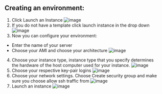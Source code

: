 ## Creating an environment:
1. Click Launch an Instance
![image](https://user-images.githubusercontent.com/129324316/231810356-99a99c14-1b94-4dff-95ed-302d2314ef97.png)
2. If you do not have a template click launch instance in the drop down
![image](https://user-images.githubusercontent.com/129324316/231810651-50398fb3-025b-48ff-9aad-784732988edc.png)
3. Now you can configure your environment:
- Enter the name of your server
- Choose your AMI and choose your architecture
![image](https://user-images.githubusercontent.com/129324316/231811409-6f8d977a-a307-41ec-9017-d772248334a4.png)
4. Choose your instance type, instance type that you specify determines the hardware of the host computer used for your instance. 
![image](https://user-images.githubusercontent.com/129324316/231811574-d13468b9-42ab-4da8-af5b-d87f6666d6c1.png)
5. Choose your respective key-pair logins
![image](https://user-images.githubusercontent.com/129324316/231812515-33a82181-fb42-4f3a-95a6-dbdaa1940551.png)
6. Choose your network settings. Choose Create security group and make sure you choose allow ssh traffic from 
![image](https://user-images.githubusercontent.com/129324316/231813466-73155dc7-4a6c-44fe-957f-a494b12f1f7e.png)
7. Launch an instance 
![image](https://user-images.githubusercontent.com/129324316/231813981-f70d04ce-679f-4fad-b1d1-ec4d021f808b.png)

